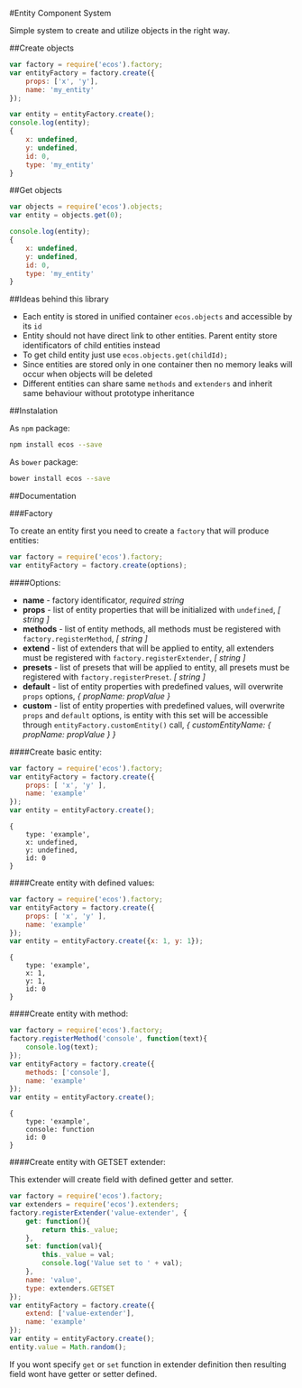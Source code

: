 #Entity Component System

Simple system to create and utilize objects in the right way.

##Create objects
```js
var factory = require('ecos').factory;
var entityFactory = factory.create({
    props: ['x', 'y'],
    name: 'my_entity'
});

var entity = entityFactory.create();
console.log(entity);
{
    x: undefined,
    y: undefined,
    id: 0,
    type: 'my_entity'
}
```

##Get objects
```js
var objects = require('ecos').objects;
var entity = objects.get(0);

console.log(entity);
{
    x: undefined,
    y: undefined,
    id: 0,
    type: 'my_entity'
}
```

##Ideas behind this library
* Each entity is stored in unified container `ecos.objects` and accessible by its `id`
* Entity should not have direct link to other entities. Parent entity store identificators of child entities instead
* To get child entity just use `ecos.objects.get(childId);`
* Since entities are stored only in one container then no memory leaks will occur when objects will be deleted
* Different entities can share same `methods` and `extenders` and inherit same behaviour without prototype inheritance

##Instalation

As `npm` package:
```bash
npm install ecos --save
```

As `bower` package:
```bash
bower install ecos --save
```

##Documentation

###Factory

To create an entity first you need to create a `factory` that will produce entities:
```js
var factory = require('ecos').factory;
var entityFactory = factory.create(options);
```

####Options:
* **name** - factory identificator, *required* *string*
* **props** - list of entity properties that will be initialized with `undefined`, *[ string ]*
* **methods** - list of entity methods, all methods must be registered with `factory.registerMethod`, *[ string ]*
* **extend** - list of extenders that will be applied to entity, all extenders must be registered with `factory.registerExtender`, *[ string ]*
* **presets** - list of presets that will be applied to entity, all presets must be registered with `factory.registerPreset`. *[ string ]*
* **default** - list of entity properties with predefined values, will overwrite `props` options, *{ propName: propValue }*
* **custom** - list of entity properties with predefined values, will overwrite `props` and `default` options, is entity with this set will be accessible through `entityFactory.customEntity()` call, *{ customEntityName: { propName: propValue } }*

####Create basic entity:
```js
var factory = require('ecos').factory;
var entityFactory = factory.create({
    props: [ 'x', 'y' ],
    name: 'example'
});
var entity = entityFactory.create();
```
```
{
    type: 'example',
    x: undefined,
    y: undefined,
    id: 0
}
```

####Create entity with defined values:
```js
var factory = require('ecos').factory;
var entityFactory = factory.create({
    props: [ 'x', 'y' ],
    name: 'example'
});
var entity = entityFactory.create({x: 1, y: 1});
```
```
{
    type: 'example',
    x: 1,
    y: 1,
    id: 0
}
```

####Create entity with method:
```js
var factory = require('ecos').factory;
factory.registerMethod('console', function(text){
    console.log(text);
});
var entityFactory = factory.create({
    methods: ['console'],
    name: 'example'
});
var entity = entityFactory.create();
```
```
{
    type: 'example',
    console: function
    id: 0
}
```

####Create entity with GETSET extender:

This extender will create field with defined getter and setter.

```js
var factory = require('ecos').factory;
var extenders = require('ecos').extenders;
factory.registerExtender('value-extender', {
    get: function(){
        return this._value;
    },
    set: function(val){
        this._value = val;
        console.log('Value set to ' + val);
    },
    name: 'value',
    type: extenders.GETSET
});
var entityFactory = factory.create({
    extend: ['value-extender'],
    name: 'example'
});
var entity = entityFactory.create();
entity.value = Math.random();
```

If you wont specify `get` or `set` function in extender definition then resulting field wont have getter or setter defined.